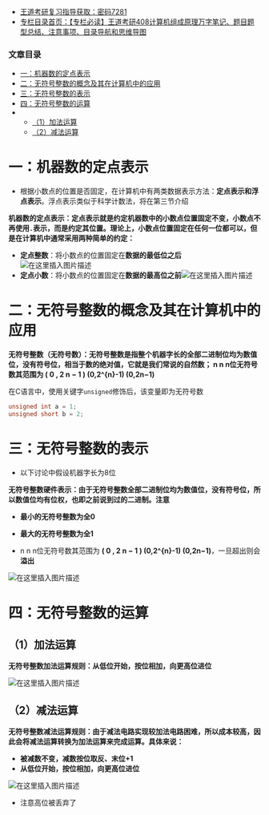  

- [王道考研复习指导获取：密码7281](https://url18.ctfile.com/f/22722418-803125355-edf378?p=7281)
- [专栏目录首页：【专栏必读】王道考研408计算机组成原理万字笔记、题目题型总结、注意事项、目录导航和思维导图](https://zhangxing-tech.blog.csdn.net/article/details/120664162?spm=1001.2014.3001.5502)

### 文章目录

- [一：机器数的定点表示](#_9)
- [二：无符号整数的概念及其在计算机中的应用](#_18)
- [三：无符号整数的表示](#_31)
- [四：无符号整数的运算](#_45)
- - [（1）加法运算](#1_47)
  - [（2）减法运算](#2_54)

# 一：机器数的定点表示

- 根据小数点的位置是否固定，在计算机中有两类数据表示方法：**定点表示和浮点表示**。浮点表示类似于科学计数法，将在第三节介绍

**机器数的定点表示：定点表示就是约定机器数中的小数点位置固定不变，小数点不再使用`.`表示，而是约定其位置。理论上，小数点位置固定在任何一位都可以，但是在计算机中通常采用两种简单的约定：**

- **定点整数**：将小数点的位置固定在**数据的最低位之后**  
  ![在这里插入图片描述](https://ziquyun.com/main/csdn/img?url=https%3A%2F%2Fimg-blog.csdnimg.cn%2F6797f6479878426eae605c1d0b10dcde.png&rfUrl=https%3A%2F%2Fzhangxing-tech.blog.csdn.net%2Farticle%2Fdetails%2F126002339)
- **定点小数**：将小数点的位置固定在**数据的最高位之前**![在这里插入图片描述](https://ziquyun.com/main/csdn/img?url=https%3A%2F%2Fimg-blog.csdnimg.cn%2Fa6b79f61018e450ca43c2fbe3c2d6622.png&rfUrl=https%3A%2F%2Fzhangxing-tech.blog.csdn.net%2Farticle%2Fdetails%2F126002339)

# 二：无符号整数的概念及其在计算机中的应用

**无符号整数（无符号数）：无符号整数是指整个机器字长的全部二进制位均为数值位，没有符号位，相当于数的绝对值，它就是我们常说的自然数； n n n位无符号数其范围为 \( 0 , 2 n − 1 \) \(0,2\^\{n\}-1\) \(0,2n−1\)**

在C语言中，使用关键字`unsigned`修饰后，该变量即为无符号数

```c
unsigned int a = 1;
unsigned short b = 2;
```

# 三：无符号整数的表示

- 以下讨论中假设机器字长为8位

**无符号整数硬件表示：由于无符号整数全部二进制位均为数值位，没有符号位，所以数值位均有位权，也即之前说到过的二进制。注意**

- **最小的无符号整数为全0**

- **最大的无符号整数为全1**

- n n n位无符号数其范围为 **\( 0 , 2 n − 1 \) \(0,2\^\{n\}-1\) \(0,2n−1\)**，一旦超出则会**溢出**

![在这里插入图片描述](https://ziquyun.com/main/csdn/img?url=https%3A%2F%2Fimg-blog.csdnimg.cn%2Ffccf6fefab7e492180faff3a5584f544.png&rfUrl=https%3A%2F%2Fzhangxing-tech.blog.csdn.net%2Farticle%2Fdetails%2F126002339)

# 四：无符号整数的运算

## （1）加法运算

**无符号整数加法运算规则：从低位开始，按位相加，向更高位进位**

![在这里插入图片描述](https://ziquyun.com/main/csdn/img?url=https%3A%2F%2Fimg-blog.csdnimg.cn%2Fca5cb629f5d04056a002e787e1d58233.png&rfUrl=https%3A%2F%2Fzhangxing-tech.blog.csdn.net%2Farticle%2Fdetails%2F126002339)

## （2）减法运算

**无符号整数减法运算规则：由于减法电路实现较加法电路困难，所以成本较高，因此会将减法运算转换为加法运算来完成运算。具体来说：**

- **被减数不变，减数按位取反、末位+1**
- **从低位开始，按位相加，向更高位进位**

![在这里插入图片描述](https://ziquyun.com/main/csdn/img?url=https%3A%2F%2Fimg-blog.csdnimg.cn%2Faee2617b1daf4a4fb8b6317eae944d4d.png&rfUrl=https%3A%2F%2Fzhangxing-tech.blog.csdn.net%2Farticle%2Fdetails%2F126002339)

- 注意高位被丢弃了